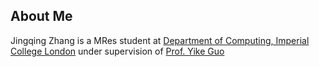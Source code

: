 
About Me
------

Jingqing Zhang is a MRes student at [Department of Computing, Imperial College London](http://www.imperial.ac.uk/computing) under supervision of [Prof. Yike Guo](https://www.imperial.ac.uk/people/y.guo)
